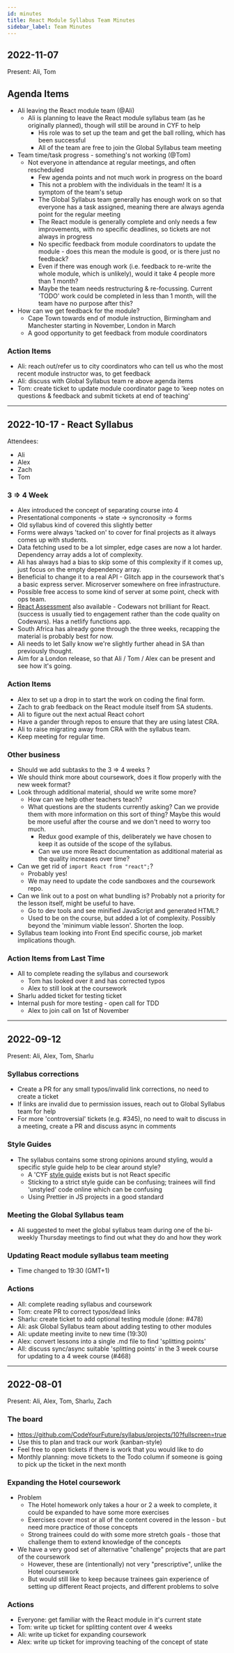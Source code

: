 ```yaml
---
id: minutes
title: React Module Syllabus Team Minutes
sidebar_label: Team Minutes
---
```


## 2022-11-07

Present: Ali, Tom

## Agenda Items
- Ali leaving the React module team (@Ali)
  - Ali is planning to leave the React module syllabus team (as he originally planned), though will still be around in CYF to help
	- His role was to set up the team and get the ball rolling, which has been successful
	- All of the team are free to join the Global Syllabus team meeting
- Team time/task progress - something's not working (@Tom)
  - Not everyone in attendance at regular meetings, and often rescheduled
	- Few agenda points and not much work in progress on the board
	- This not a problem with the individuals in the team! It is a symptom of the team's setup
	- The Global Syllabus team generally has enough work on so that everyone has a task assigned, meaning there are always agenda point for the regular meeting
	- The React module is generally complete and only needs a few improvements, with no specific deadlines, so tickets are not always in progress
	- No specific feedback from module coordinators to update the module - does this mean the module is good, or is there just no feedback?
	- Even if there was enough work (i.e. feedback to re-write the whole module, which is unlikely), would it take 4 people more than 1 month?
	- Maybe the team needs restructuring & re-focussing. Current 'TODO' work could be completed in less than 1 month, will the team have no purpose after this?
- How can we get feedback for the module?
	- Cape Town towards end of module instruction, Birmingham and Manchester starting in November, London in March
  - A good opportunity to get feedback from module coordinators

### Action Items
- Ali: reach out/refer us to city coordinators who can tell us who the most recent module instructor was, to get feedback
- Ali: discuss with Global Syllabus team re above agenda items
- Tom: create ticket to update module coordinator page to 'keep notes on questions & feedback and submit tickets at end of teaching'

---

## 2022-10-17 - React Syllabus

Attendees:
- Ali
- Alex
- Zach
- Tom

### 3 => 4 Week
- Alex introduced the concept  of separating course into 4
- Presentational components -> state -> syncronosity ->  forms
- Old syllabus kind of covered this slightly better
- Forms were always 'tacked on' to cover for final projects as it always comes up with students.
- Data fetching used to be a lot simpler, edge cases are now a lot harder. Dependency array adds a lot of complexity.
- Ali has always had a bias to skip some of this complexity if it comes up, just focus on the empty dependency array.
- Beneficial to change it to a real API - Glitch app in the coursework that's a basic express server. Microserver somewhere on free infrastructure.
- Possible free access to some kind of server at some point, check with ops team.
- [React Assessment](https://github.com/CodeYourFuture/react-assessment) also available - Codewars not brilliant for React. (success is usually tied to engagement rather than the code quality on Codewars). Has a netlify functions app.
- South Africa has already gone through the three weeks, recapping the material is probably best for now.
- Ali needs to let Sally know we're slightly further ahead in SA than previously thought.
- Aim for a London release, so that Ali / Tom / Alex can be present and see how it's going.

###  Action Items
- Alex to set up a  drop in to start the work on coding the final form.
- Zach to grab feedback on the React module itself from SA students.
- Ali to figure out the next actual React cohort
- Have a gander through repos to ensure that they are using latest CRA.
- Ali to raise migrating away from CRA with the syllabus team.
- Keep meeting for regular time.

### Other business
-  Should we add subtasks to the 3 => 4 weeks ?
- We should think more about coursework, does it flow properly with the new week format?
- Look through additional material, should we write some more?
	- How can we help other teachers teach?
	- What questions are the students currently asking? Can we provide them with more information on this sort of thing? Maybe this would be more useful after the course and we don't need to worry too much.
		- Redux  good example of this, deliberately we have chosen to keep it as outside of the scope of the syllabus.
		- Can we use more React documentation as additional material as the quality increases over time?
- Can we get rid of `import React from "react";`?
	- Probably yes!
	- We may need to update the code sandboxes and  the coursework repo.
- Can we link out to a post on what bundling is? Probably not a priority for the lesson itself, might be useful to have.
	- Go to dev tools and see minified JavaScript and generated HTML?
	- Used to be on the course, but added a lot of complexity. Possibly beyond the 'minimum viable lesson'. Shorten the loop.
- Syllabus team looking into Front End specific course, job market implications though.

### Action Items from Last Time
- All to complete reading the syllabus and coursework
	- Tom has looked over it and has corrected typos
	- Alex to still look at the coursework
- Sharlu added ticket for testing ticket
- Internal push for more testing - open call for TDD
	-	Alex to join call on 1st of November

---

## 2022-09-12

Present: Ali, Alex, Tom, Sharlu

### Syllabus corrections

- Create a PR for any small typos/invalid link corrections, no need to create a ticket
- If links are invalid due to permission issues, reach out to Global Syllabus team for help
- For more 'controversial' tickets (e.g. #345), no need to wait to discuss in a meeting, create a PR and discuss async in comments

### Style Guides

- The syllabus contains some strong opinions around styling, would a specific style guide help to be clear around style?
  - A 'CYF [style guide](https://github.com/CodeYourFuture/syllabus/blob/master/docs/guides/code-style-guide.md) exists but is not React specific
  - Sticking to a strict style guide can be confusing; trainees will find 'unstyled' code online which can be confusing
  - Using Prettier in JS projects in a good standard

### Meeting the Global Syllabus team

- Ali suggested to meet the global syllabus team during one of the bi-weekly Thursday meetings to find out what they do and how they work

### Updating React module syllabus team meeting

- Time changed to 19:30 (GMT+1)

### Actions

- All: complete reading syllabus and coursework
- Tom: create PR to correct typos/dead links
- Sharlu: create ticket to add optional testing module (done: #478)
- Ali: ask Global Syllabus team about adding testing to other modules
- Ali: update meeting invite to new time (19:30)
- Alex: convert lessons into a single .md file to find 'splitting points'
- All: discuss sync/async suitable 'splitting points' in the 3 week course for updating to a 4 week course (#468)

---

## 2022-08-01

Present: Ali, Alex, Tom, Sharlu, Zach

### The board

- https://github.com/CodeYourFuture/syllabus/projects/10?fullscreen=true
- Use this to plan and track our work (kanban-style)
- Feel free to open tickets if there is work that you would like to do
- Monthly planning: move tickets to the Todo column if someone is going to pick up the ticket in the next month

### Expanding the Hotel coursework

- Problem
  - The Hotel homework only takes a hour or 2 a week to complete, it could be expanded to have some more exercises
  - Exercises cover most or all of the content covered in the lesson - but need more practice of those concepts
  - Strong trainees could do with some more stretch goals - those that challenge them to extend knowledge of the concepts
- We have a very good set of alternative "challenge" projects that are part of the coursework
  - However, these are (intentionally) not very "prescriptive", unlike the Hotel coursework
  - But would still like to keep because trainees gain experience of setting up different React projects, and different problems to solve

### Actions

- Everyone: get familiar with the React module in it's current state
- Tom: write up ticket for splitting content over 4 weeks
- Ali: write up ticket for expanding coursework
- Alex: write up ticket for improving teaching of the concept of state
